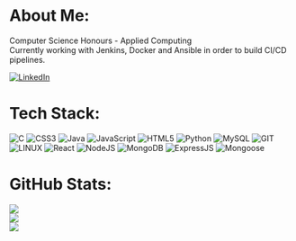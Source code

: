 
# About Me:
Computer Science Honours - Applied Computing <br>Currently working with Jenkins, Docker and Ansible in order to build CI/CD pipelines.<br> 

[![LinkedIn](https://img.shields.io/badge/LinkedIn-%230077B5.svg?logo=linkedin&logoColor=white)](https://www.linkedin.com/in/mark-finerty-822066248/)

# Tech Stack:
![C](https://img.shields.io/badge/c-%2300599C.svg?style=for-the-badge&logo=c&logoColor=white) ![CSS3](https://img.shields.io/badge/css3-%231572B6.svg?style=for-the-badge&logo=css3&logoColor=white) ![Java](https://img.shields.io/badge/java-%23ED8B00.svg?style=for-the-badge&logo=openjdk&logoColor=white) ![JavaScript](https://img.shields.io/badge/javascript-%23323330.svg?style=for-the-badge&logo=javascript&logoColor=%23F7DF1E) ![HTML5](https://img.shields.io/badge/html5-%23E34F26.svg?style=for-the-badge&logo=html5&logoColor=white) ![Python](https://img.shields.io/badge/python-3670A0?style=for-the-badge&logo=python&logoColor=ffdd54) ![MySQL](https://img.shields.io/badge/mysql-%2300000f.svg?style=for-the-badge&logo=mysql&logoColor=white) ![GIT](https://img.shields.io/badge/Git-fc6d26?style=for-the-badge&logo=git&logoColor=white) ![LINUX](https://img.shields.io/badge/Linux-FCC624?style=for-the-badge&logo=linux&logoColor=black) ![React](https://img.shields.io/badge/react-%2320232a.svg?style=for-the-badge&logo=react&logoColor=%2361DAFB) ![NodeJS](https://img.shields.io/badge/node.js-6DA55F?style=for-the-badge&logo=node.js&logoColor=white) ![MongoDB](https://img.shields.io/badge/MongoDB-4DB33D?style=for-the-badge&logo=mongodb&logoColor=white) ![ExpressJS](https://img.shields.io/badge/Express.js-4?style=for-the-badge&logo=express&color=%23000000) ![Mongoose](https://img.shields.io/badge/mongoose-5?style=for-the-badge&logo=MONGOOSE&color=gray)

# GitHub Stats:
![](https://github-readme-stats.vercel.app/api?username=markfinerty&theme=dark&hide_border=false)<br/>
![](https://github-readme-streak-stats.herokuapp.com/?user=markfinerty&theme=dark&hide_border=false)<br/>
![](https://github-readme-stats.vercel.app/api/top-langs/?username=markfinerty&theme=dark&hide_border=false)
